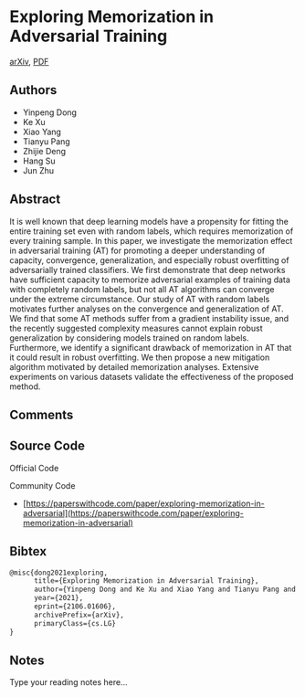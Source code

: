 
# Exploring Memorization in Adversarial Training

[arXiv](https://arxiv.org/abs/2106.01606), [PDF](https://arxiv.org/pdf/2106.01606.pdf)

## Authors

- Yinpeng Dong
- Ke Xu
- Xiao Yang
- Tianyu Pang
- Zhijie Deng
- Hang Su
- Jun Zhu

## Abstract

It is well known that deep learning models have a propensity for fitting the entire training set even with random labels, which requires memorization of every training sample. In this paper, we investigate the memorization effect in adversarial training (AT) for promoting a deeper understanding of capacity, convergence, generalization, and especially robust overfitting of adversarially trained classifiers. We first demonstrate that deep networks have sufficient capacity to memorize adversarial examples of training data with completely random labels, but not all AT algorithms can converge under the extreme circumstance. Our study of AT with random labels motivates further analyses on the convergence and generalization of AT. We find that some AT methods suffer from a gradient instability issue, and the recently suggested complexity measures cannot explain robust generalization by considering models trained on random labels. Furthermore, we identify a significant drawback of memorization in AT that it could result in robust overfitting. We then propose a new mitigation algorithm motivated by detailed memorization analyses. Extensive experiments on various datasets validate the effectiveness of the proposed method.

## Comments



## Source Code

Official Code



Community Code

- [https://paperswithcode.com/paper/exploring-memorization-in-adversarial](https://paperswithcode.com/paper/exploring-memorization-in-adversarial)

## Bibtex

```tex
@misc{dong2021exploring,
      title={Exploring Memorization in Adversarial Training}, 
      author={Yinpeng Dong and Ke Xu and Xiao Yang and Tianyu Pang and Zhijie Deng and Hang Su and Jun Zhu},
      year={2021},
      eprint={2106.01606},
      archivePrefix={arXiv},
      primaryClass={cs.LG}
}
```

## Notes

Type your reading notes here...

